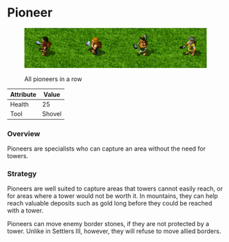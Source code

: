 # Pioneer

<figure><img src="../.gitbook/assets/Piolineup.png" alt=""><figcaption><p>All pioneers in a row</p></figcaption></figure>

| Attribute | Value  |
| --------- | ------ |
| Health    | 25     |
| Tool      | Shovel |

### Overview

Pioneers are specialists who can capture an area without the need for towers.

### Strategy

Pioneers are well suited to capture areas that towers cannot easily reach, or for areas where a tower would not be worth it. In mountains, they can help reach valuable deposits such as gold long before they could be reached with a tower.

Pioneers can move enemy border stones, if they are not protected by a tower. Unlike in Settlers III, however, they will refuse to move allied borders.
